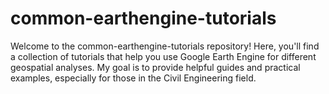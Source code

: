# common-earthengine-tutorials
Welcome to the common-earthengine-tutorials repository! Here, you'll find a collection of tutorials that help you use Google Earth Engine for different geospatial analyses. My goal is to provide helpful guides and practical examples, especially for those in the Civil Engineering field.
